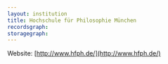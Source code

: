 ```yaml
---
layout: institution
title: Hochschule für Philosophie München
recordsgraph: 
storagegraph: 
---
```


Website: [http://www.hfph.de/](http://www.hfph.de/)

